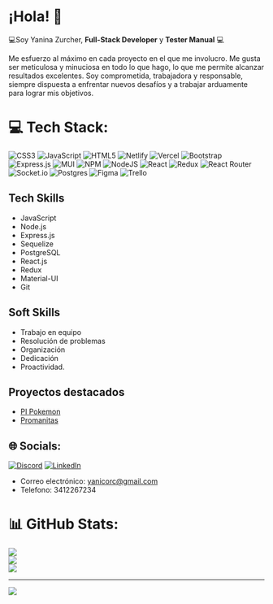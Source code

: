 # ¡Hola! 👋

💻Soy Yanina Zurcher, **Full-Stack Developer** y **Tester Manual** 💻

Me esfuerzo al máximo en cada proyecto en el que me involucro. Me gusta ser meticulosa y minuciosa en todo lo que hago, lo que me permite alcanzar resultados excelentes. Soy comprometida, trabajadora y responsable, siempre dispuesta a enfrentar nuevos desafíos y a trabajar arduamente para lograr mis objetivos.

# 💻 Tech Stack:
![CSS3](https://img.shields.io/badge/css3-%231572B6.svg?style=for-the-badge&logo=css3&logoColor=white) ![JavaScript](https://img.shields.io/badge/javascript-%23323330.svg?style=for-the-badge&logo=javascript&logoColor=%23F7DF1E) ![HTML5](https://img.shields.io/badge/html5-%23E34F26.svg?style=for-the-badge&logo=html5&logoColor=white) ![Netlify](https://img.shields.io/badge/netlify-%23000000.svg?style=for-the-badge&logo=netlify&logoColor=#00C7B7) ![Vercel](https://img.shields.io/badge/vercel-%23000000.svg?style=for-the-badge&logo=vercel&logoColor=white) ![Bootstrap](https://img.shields.io/badge/bootstrap-%23563D7C.svg?style=for-the-badge&logo=bootstrap&logoColor=white) ![Express.js](https://img.shields.io/badge/express.js-%23404d59.svg?style=for-the-badge&logo=express&logoColor=%2361DAFB) ![MUI](https://img.shields.io/badge/MUI-%230081CB.svg?style=for-the-badge&logo=material-ui&logoColor=white) ![NPM](https://img.shields.io/badge/NPM-%23000000.svg?style=for-the-badge&logo=npm&logoColor=white) ![NodeJS](https://img.shields.io/badge/node.js-6DA55F?style=for-the-badge&logo=node.js&logoColor=white) ![React](https://img.shields.io/badge/react-%2320232a.svg?style=for-the-badge&logo=react&logoColor=%2361DAFB) ![Redux](https://img.shields.io/badge/redux-%23593d88.svg?style=for-the-badge&logo=redux&logoColor=white) ![React Router](https://img.shields.io/badge/React_Router-CA4245?style=for-the-badge&logo=react-router&logoColor=white) ![Socket.io](https://img.shields.io/badge/Socket.io-black?style=for-the-badge&logo=socket.io&badgeColor=010101) ![Postgres](https://img.shields.io/badge/postgres-%23316192.svg?style=for-the-badge&logo=postgresql&logoColor=white) 	![Figma](https://img.shields.io/badge/figma-%23F24E1E.svg?style=for-the-badge&logo=figma&logoColor=white) ![Trello](https://img.shields.io/badge/Trello-%23026AA7.svg?style=for-the-badge&logo=Trello&logoColor=white)

## Tech Skills

- JavaScript
- Node.js
- Express.js
- Sequelize
- PostgreSQL
- React.js
- Redux
- Material-UI
- Git

## Soft Skills

- Trabajo en equipo
- Resolución de problemas
- Organización 
- Dedicación 
- Proactividad.

## Proyectos destacados

- [PI Pokemon](https://github.com/yanirc1981/PI-POKEMON)
- [Promanitas](https://github.com/yanirc1981/ProManitasClient)

## 🌐 Socials:
[![Discord](https://img.shields.io/badge/Discord-%237289DA.svg?logo=discord&logoColor=white)](https://discord.gg/YaninaZur#6625) [![LinkedIn](https://img.shields.io/badge/LinkedIn-%230077B5.svg?logo=linkedin&logoColor=white)](https://linkedin.com/in/https://www.linkedin.com/in/yanina-zurcher-1945b6254) 
- Correo electrónico: yanicorc@gmail.com
- Telefono: 3412267234


# 📊 GitHub Stats:
![](https://github-readme-stats.vercel.app/api?username=yanirc1981&theme=dark&hide_border=true&include_all_commits=false&count_private=false)<br/>
![](https://github-readme-streak-stats.herokuapp.com/?user=yanirc1981&theme=dark&hide_border=true)<br/>
![](https://github-readme-stats.vercel.app/api/top-langs/?username=yanirc1981&theme=dark&hide_border=true&include_all_commits=false&count_private=false&layout=compact)

---
[![](https://visitcount.itsvg.in/api?id=yanirc1981&icon=0&color=0)](https://visitcount.itsvg.in)

<!-- Proudly created with GPRM ( https://gprm.itsvg.in ) -->
